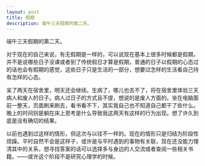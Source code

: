 ```yaml
---
layout: post
title: 假期
description: 端午三天假期的第二天。
---
```


端午三天假期的第二天。

对于现在的自己来说，有无假期是一样的，可以说现在基本上很多时候都是假期，并不是说哪些日子没课或者到了传统假日才算是假期，普通的日子以假期的心态过的话也会有假期的感觉，这些日子只是生活的一部分，想要过怎样的生活看自己持有怎样的心态。

呆了两天在宿舍里，明天还会继续。生病了，哪儿也去不了，将在宿舍里体验三天病人和废人的日子。病人过日子的方式且不提，想说的是废人方面的。坐在电脑面前一整天，页面刷来刷去，看书看不下，其实我自己也不知道自己都干了些什么。晚上的时间则是躺在床上思考是什么导致我这两天有这样的行为出现。想了许久到底是没有确切的结果。

以前也遇到过这样的情形，但这次与以往不一样的。现在的情形只是归结为阶段性烦躁。平时自然不会是这样子，或许是与平时遇到的事物有关联，现在还没能力理清其中的关系，想寻找答案的话可以选择多与身边的人交流或者查阅一些相关书籍。——或许这个阶段不是研究心理学的时候。